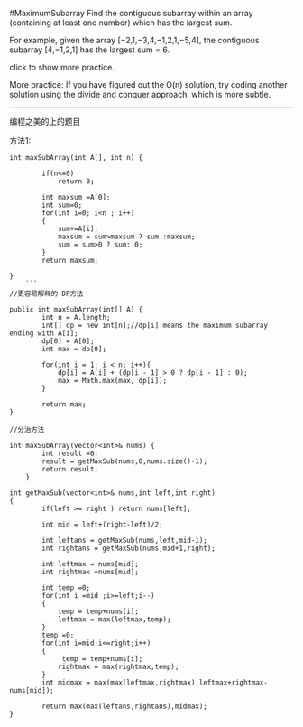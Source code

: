 #MaximumSubarray
Find the contiguous subarray within an array (containing at least one number) which has the largest sum.

For example, given the array [−2,1,−3,4,−1,2,1,−5,4],
the contiguous subarray [4,−1,2,1] has the largest sum = 6.

click to show more practice.

More practice:
If you have figured out the O(n) solution, try coding another solution using the divide and conquer approach,
which is more subtle.


---
编程之美的上的题目

方法1:
```
int maxSubArray(int A[], int n) {
        
        if(n<=0)
            return 0;
            
        int maxsum =A[0];
        int sum=0;
        for(int i=0; i<n ; i++)
        {
            sum+=A[i];
            maxsum = sum>maxsum ? sum :maxsum;
            sum = sum>0 ? sum: 0;
        }
        return maxsum;
        
}
    ```
//更容易解释的 DP方法

public int maxSubArray(int[] A) {
        int n = A.length;
        int[] dp = new int[n];//dp[i] means the maximum subarray ending with A[i];
        dp[0] = A[0];
        int max = dp[0];

        for(int i = 1; i < n; i++){
            dp[i] = A[i] + (dp[i - 1] > 0 ? dp[i - 1] : 0);
            max = Math.max(max, dp[i]);
        }

        return max;
} 

//分治方法

int maxSubArray(vector<int>& nums) {
        int result =0;
        result = getMaxSub(nums,0,nums.size()-1);
        return result;
    }
    
int getMaxSub(vector<int>& nums,int left,int right)
{
        if(left >= right ) return nums[left];
        
        int mid = left+(right-left)/2;
        
        int leftans = getMaxSub(nums,left,mid-1);
        int rightans = getMaxSub(nums,mid+1,right);
        
        int leftmax = nums[mid];
        int rightmax =nums[mid];
        
        int temp =0;
        for(int i =mid ;i>=left;i--)
        {
            temp = temp+nums[i];
            leftmax = max(leftmax,temp);
        }
        temp =0;
        for(int i=mid;i<=right;i++)
        {
             temp = temp+nums[i];
            rightmax = max(rightmax,temp);
        }
		int midmax = max(max(leftmax,rightmax),leftmax+rightmax-nums[mid]);
        
        return max(max(leftans,rightans),midmax);
}
